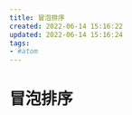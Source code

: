 ```yaml
---
title: 冒泡排序
created: 2022-06-14 15:16:22
updated: 2022-06-14 15:16:24
tags: 
- #atom
---
```

# 冒泡排序

